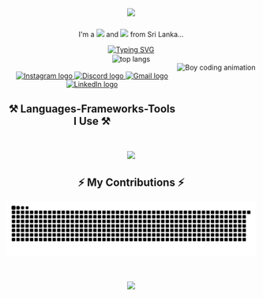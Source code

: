 
<h1 align="center">
    <img src="https://readme-typing-svg.herokuapp.com/?font=Righteous&size=35&center=true&vCenter=true&width=500&height=70&duration=4000&lines=Hi+There!+👋;+I'm+Dinakara+Ambepitiya!;" />
</h1>

<p align="center">
  I'm a <img src="https://img.shields.io/badge/Developer-purple?style=flat-square" /> and 
  <img src="https://img.shields.io/badge/Tech%20Enthusiastic-blue?style=flat-square" /> from Sri Lanka...
</p>
<div align="center">
 <a href="https://git.io/typing-svg"><img src="https://readme-typing-svg.demolab.com?font=Fira+Code&weight=900&size=18&pause=1000&color=54F73F&center=true&vCenter=true&width=500&lines=Currently+learning+DevOps+%26+Cloud+Technologies!" alt="Typing SVG" /></a>
</div>



<div align="center">
 <div align="center">
     <img width=325 align="center" src="https://github-readme-stats-salesp07.vercel.app/api/top-langs/?username=dinakaranadun&hide=HTML&langs_count=8&layout=compact&theme=react&border_radius=10&size_weight=0.5&count_weight=0.5&exclude_repo=github-readme-stats" alt="top langs" />
</div>
  <img align="right" height="150" src="https://raw.githubusercontent.com/mikemarcinkiewicz/gif-coding-avatars/main/02.gif" alt="Boy coding animation" />
</div>

</br>

<div align="center">
  <a href="https://www.instagram.com/dina_ambe" target="_blank">
    <img src="https://img.shields.io/static/v1?message=Instagram&logo=instagram&label=&color=E4405F&logoColor=white&labelColor=&style=for-the-badge" height="35" alt="Instagram logo" />
  </a>
  <a href="https://discord.gg/users/692250039740792882" target="_blank">
    <img src="https://img.shields.io/static/v1?message=Discord&logo=discord&label=&color=7289DA&logoColor=white&labelColor=&style=for-the-badge" height="35" alt="Discord logo" />
  </a>
  <a href="mailto:dinakaranadun@gmail.com" target="_blank">
    <img src="https://img.shields.io/static/v1?message=Gmail&logo=gmail&label=&color=D14836&logoColor=white&labelColor=&style=for-the-badge" height="35" alt="Gmail logo" />
  </a>
  <a href="https://www.linkedin.com/in/dinakara-ambepitiya" target="_blank">
    <img src="https://img.shields.io/static/v1?message=LinkedIn&logo=linkedin&label=&color=0077B5&logoColor=white&labelColor=&style=for-the-badge" height="35" alt="LinkedIn logo" />
  </a>
</div>

<h2 align="center">⚒️ Languages-Frameworks-Tools I Use ⚒️</h2>
</br>
<p align="center">
    <a href="https://skill-icons-builder.vercel.app/">
      <img src="https://skillicons.dev/icons?i=html,css,javascript,php,java,laravel,react,materialui,tailwind,bootstrap,cs,ts,flutter,mysql,firebase,linux,github,git,postman,heroku,aws&center=true&perline=10" />
    </a>
 </p>
 

<h2 align="center">⚡ My Contributions ⚡</h2>
<div align="center">
  <img src="https://raw.githubusercontent.com/dinakaranadun/dinakaranadun/output/snake.svg" alt="Snake animation" />
</div>

<div>
 <h1 align="center">
    <img src="https://readme-typing-svg.herokuapp.com/?font=Righteous&size=35&center=true&vCenter=true&width=500&height=70&duration=4000&lines=Thank+You!;" />
</h1>
</div>


###
